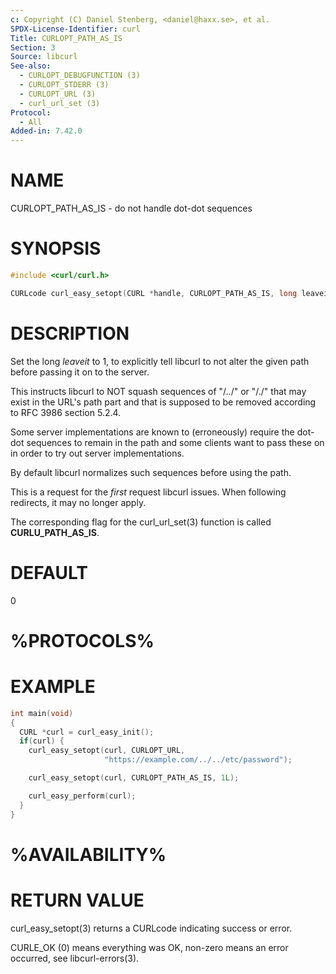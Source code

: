 ```yaml
---
c: Copyright (C) Daniel Stenberg, <daniel@haxx.se>, et al.
SPDX-License-Identifier: curl
Title: CURLOPT_PATH_AS_IS
Section: 3
Source: libcurl
See-also:
  - CURLOPT_DEBUGFUNCTION (3)
  - CURLOPT_STDERR (3)
  - CURLOPT_URL (3)
  - curl_url_set (3)
Protocol:
  - All
Added-in: 7.42.0
---
```


# NAME

CURLOPT_PATH_AS_IS - do not handle dot-dot sequences

# SYNOPSIS

~~~c
#include <curl/curl.h>

CURLcode curl_easy_setopt(CURL *handle, CURLOPT_PATH_AS_IS, long leaveit);
~~~

# DESCRIPTION

Set the long *leaveit* to 1, to explicitly tell libcurl to not alter the
given path before passing it on to the server.

This instructs libcurl to NOT squash sequences of "/../" or "/./" that may
exist in the URL's path part and that is supposed to be removed according to
RFC 3986 section 5.2.4.

Some server implementations are known to (erroneously) require the dot-dot
sequences to remain in the path and some clients want to pass these on in
order to try out server implementations.

By default libcurl normalizes such sequences before using the path.

This is a request for the *first* request libcurl issues. When following
redirects, it may no longer apply.

The corresponding flag for the curl_url_set(3) function is called
**CURLU_PATH_AS_IS**.

# DEFAULT

0

# %PROTOCOLS%

# EXAMPLE

~~~c
int main(void)
{
  CURL *curl = curl_easy_init();
  if(curl) {
    curl_easy_setopt(curl, CURLOPT_URL,
                     "https://example.com/../../etc/password");

    curl_easy_setopt(curl, CURLOPT_PATH_AS_IS, 1L);

    curl_easy_perform(curl);
  }
}
~~~

# %AVAILABILITY%

# RETURN VALUE

curl_easy_setopt(3) returns a CURLcode indicating success or error.

CURLE_OK (0) means everything was OK, non-zero means an error occurred, see
libcurl-errors(3).
